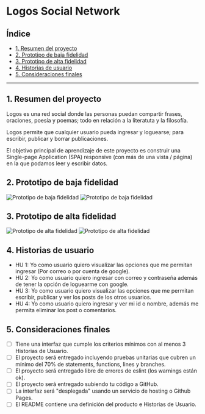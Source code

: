 # Logos Social Network

## Índice

* [1. Resumen del proyecto](#1-resumen-del-proyecto)
* [2. Prototipo de baja fidelidad](#2-prototipo-de-baja-fidelidad)
* [3. Prototipo de alta fidelidad](#3-prototipo-de-alta-fidelidad)
* [4. Historias de usuario](#4-historias-de-usuario)
* [5. Consideraciones finales](#5-consideraciones-finales)

***

## 1. Resumen del proyecto

Logos es una red social donde las personas puedan compartir frases, oraciones, poesía y poemas; todo en relación a la literatuta y la filosofía.

Logos permite que cualquier usuario pueda ingresar y loguearse; para escribir, publicar y borrar publicaciones.

El objetivo principal de aprendizaje de este proyecto es construir una Single-page Application (SPA) responsive (con más de una vista / página) en la que podamos leer y escribir datos.


## 2. Prototipo de baja fidelidad

![Prototipo de baja fidelidad](https://github.com/paulhaconde94/DEV001-social-network/blob/main/Pantalla%201%20pb.png)
![Prototipo de baja fidelidad](https://github.com/paulhaconde94/DEV001-social-network/blob/main/Pantalla%202%20pb.png)

## 3. Prototipo de alta fidelidad

![Prototipo de alta fidelidad](https://github.com/paulhaconde94/DEV001-social-network/blob/main/Inciar%20sesion.png)
![Prototipo de alta fidelidad](https://github.com/paulhaconde94/DEV001-social-network/blob/main/Muro.png)

## 4. Historias de usuario

* HU 1: Yo como usuario quiero visualizar las opciones que me permitan ingresar (Por correo o por cuenta de google).
* HU 2: Yo como usuario quiero ingresar  con correo y contraseña además de tener la opción de loguearme con google.
* HU 3: Yo como usuario quiero visualizar las opciones que me permitan escribir, publicar y ver los posts de los otros usuarios.
* HU 4: Yo como usuario quiero ingresar y ver mi id o nombre, además me permita eliminar los post o comentarios.


## 5. Consideraciones finales

 * [ ] Tiene una interfaz que cumple los criterios mínimos con al menos 3 Historias de Usuario.
 * [ ] El proyecto será entregado incluyendo pruebas unitarias que cubren un mínimo del 70% de statements, functions, lines y branches.
 * [ ] El proyecto será entregado libre de errores de eslint (los warnings están ok).
 * [ ] El proyecto será entregado subiendo tu código a GitHub.
 * [ ] La interfaz será "desplegada" usando un servicio de hosting o Github Pages.
 * [ ] El README contiene una definición del producto e Historias de Usuario.
